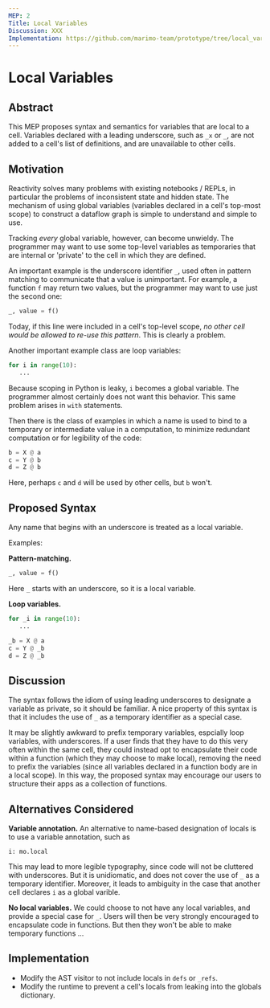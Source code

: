 ```yaml
---
MEP: 2
Title: Local Variables
Discussion: XXX
Implementation: https://github.com/marimo-team/prototype/tree/local_variables
---
```


# Local Variables

## Abstract

This MEP proposes syntax and semantics for variables that are local to a cell.
Variables declared with a leading underscore, such as `_x` or `_`, are not
added to a cell's list of definitions, and are unavailable to other cells.

## Motivation

Reactivity solves many problems with existing notebooks / REPLs, in particular
the problems of inconsistent state and hidden state. The mechanism of
using global variables (variables declared in a cell's top-most scope) to
construct a dataflow graph is simple to understand and simple to use.

Tracking _every_ global variable, however, can become unwieldy. The programmer
may want to use some top-level variables as temporaries that are internal
or 'private' to the cell in which they are defined.

An important example is the underscore identifier `_`, used often in pattern
matching to communicate that a value is unimportant. For example, a function
`f` may return two values, but the programmer may want to use just the second
one:

```python
_, value = f()
```

Today, if this line were included in a cell's top-level scope, _no other cell
would be allowed to re-use this pattern_. This is clearly a problem.

Another important example class are loop variables:

```python
for i in range(10):
   ...
```

Because scoping in Python is leaky, `i` becomes a global variable. The
programmer almost certainly does not want this behavior. This same problem
arises in `with` statements.

Then there is the class of examples in which a name is used to bind to
a temporary or intermediate value in a computation, to minimize redundant
computation or for legibility of the code:

```python
b = X @ a
c = Y @ b
d = Z @ b
```

Here, perhaps `c` and `d` will be used by other cells, but `b` won't. 

## Proposed Syntax

Any name that begins with an underscore is treated as a local variable.

Examples:

**Pattern-matching.**

```python
_, value = f()
```

Here `_` starts with an underscore, so it is a local variable.

**Loop variables.**

```python
for _i in range(10):
   ...
```

```python
_b = X @ a
c = Y @ _b
d = Z @ _b
```


## Discussion

The syntax follows the idiom of using leading underscores to
designate a variable as private, so it should be familiar. A nice property of
this syntax is that it includes the use of `_` as a temporary identifier as a
special case.

It may be slightly awkward to prefix temporary variables, espcially loop
variables, with underscores. If a user finds that they have to do this
very often within the same cell, they could instead opt to encapsulate their
code within a function (which they may choose to make local), removing the need
to prefix the variables (since all variables declared in a function body are
in a local scope). In this way, the proposed syntax may encourage our users to
structure their apps as a collection of functions.

## Alternatives Considered

**Variable annotation.** An alternative to name-based designation of locals
is to use a variable annotation, such as

```
i: mo.local
```

This may lead to more legible typography, since code will not be cluttered
with underscores. But it is unidiomatic, and does not cover the use of `_`
as a temporary identifier. Moreover, it leads to ambiguity in the case
that another cell declares `i` as a global varible.

**No local variables.** We could choose to not have any local variables, and
provide a special case for `_`. Users will then be very strongly encouraged to
encapsulate code in functions. But then they won't be able to make temporary
functions ...

## Implementation
- Modify the AST visitor to not include locals in `defs` or `_refs`.
- Modify the runtime to prevent a cell's locals from leaking into the globals
  dictionary.

